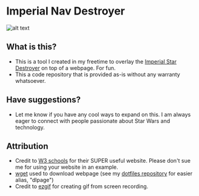 # Imperial Nav Destroyer
![alt text](https://im.ezgif.com/tmp/ezgif-1-ae981aab23.gif)

## What is this?
- This is a tool I created in my freetime to overlay the [Imperial Star Destroyer](http://starwars.wikia.com/wiki/Imperial_I-class_Star_Destroyer) on top of a webpage. For fun.
- This a code repository that is provided as-is without any warranty whatsoever.

## Have suggestions?
- Let me know if you have any cool ways to expand on this. I am always eager to connect with people passionate about Star Wars and technology.

## Attribution
- Credit to [W3 schools](https://www.w3schools.com/) for their SUPER useful website. Please don't sue me for using your website in an example.
- [wget](https://linux.die.net/man/1/wget) used to download webpage (see my [dotfiles repository](https://github.com/lshort2/dotFiles/blob/master/bash_aliases) for easier alias, "dlpage")
- Credit to [ezgif](https://ezgif.com/) for creating gif from screen recording.
